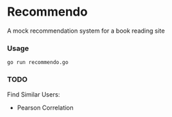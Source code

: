 # Recommendo

A mock recommendation system for a book reading site

### Usage

```go run recommendo.go```

### TODO

Find Similar Users: 
- Pearson Correlation
